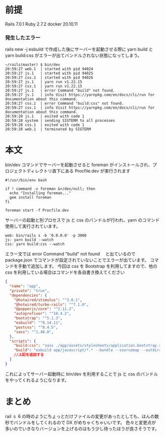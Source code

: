 <!--
title:   【Rails】Rails7.0でyarn build yarn build:cssが起動しない
tags:    Rails,Rails7.0,foreman
id:      b6fae1c393baf5431025
private: false
-->

# 前提

Rails 7.0.1
Ruby 2.7.2
docker 20.10.11

### 発生したエラー

rails new -j esbuild で作成した後にサーバーを起動させる際に yarn build と yarn build:css がエラーが出てバンドルされない状態になってしまう。

```console:console
~/rails(master) $ bin/dev
20:59:27 web.1  | started with pid 94024
20:59:27 js.1   | started with pid 94025
20:59:27 css.1  | started with pid 94026
20:59:27 js.1   | yarn run v1.22.15
20:59:27 css.1  | yarn run v1.22.15
20:59:27 js.1   | error Command "build" not found.
20:59:27 js.1   | info Visit https://yarnpkg.com/en/docs/cli/run for documentation about this command.
20:59:27 css.1  | error Command "build:css" not found.
20:59:27 css.1  | info Visit https://yarnpkg.com/en/docs/cli/run for documentation about this command.
20:59:28 js.1   | exited with code 1
20:59:28 system | sending SIGTERM to all processes
20:59:28 css.1  | exited with code 1
20:59:28 web.1  | terminated by SIGTERM
```

# 本文

bin/dev コマンドでサーバーを起動させると foreman がインストールされ、プロジェクトディレクトリ直下にある Procfile.dev が実行されます

```bash:bin/dev
#!/usr/bin/env bash

if ! command -v foreman &>/dev/null; then
  echo "Installing foreman..."
  gem install foreman
fi

foreman start -f Procfile.dev

```

サーバーの起動と別プロセスで js と css のバンドルが行われ、yarn のコマンド使用して実行されています。

```bash:Prodfile.dev
web: bin/rails s -b '0.0.0.0' -p 3000
js: yarn build --watch
css: yarn build:css --watch
```

エラー文では error Command "build" not found 　と出ているので package.json でコマンドが設定されていないことでエラーが出ています。
コマンドを手動で追加します。
今回は css を Bootstrap を利用してますので、他の css を利用している場合はコマンドを各自書き換えてください

```json:package.json
{
  "name": "app",
  "private": "true",
  "dependencies": {
    "@hotwired/stimulus": "^3.0.1",
    "@hotwired/turbo-rails": "^7.1.0",
    "@popperjs/core": "^2.11.2",
    "autoprefixer": "^10.4.2",
    "bootstrap": "^5.1.3",
    "esbuild": "^0.14.11",
    "postcss": "^8.4.5",
    "sass": "^1.48.0",
  },
  "scripts": {
    "build:css": "sass ./app/assets/stylesheets/application.bootstrap.scss ./app/assets/builds/application.css --no-source-map --load-path=node_modules",
    "build": "esbuild app/javascript/*.* --bundle --sourcemap --outdir=app/assets/builds"
    //上記を追加する
  }
}

```

これによってサーバー起動時に bin/dev を利用することで js と css のバンドルをやってくれるようになります。

# まとめ

rail ｓ 6 の時のようにちょっとだけファイルの変更があったとしても、ほんの数秒でバンドルをしてくれるので DX がめちゃくちゃいいです。
色々と変更点が多いのでいきなりバージョンを上げるのはもう少し待ったほうが良さそうです。
